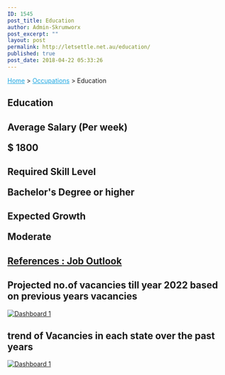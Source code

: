 ```yaml
---
ID: 1545
post_title: Education
author: Admin-Skrumworx
post_excerpt: ""
layout: post
permalink: http://letsettle.net.au/education/
published: true
post_date: 2018-04-22 05:33:26
---
```

<a style="color: #1da7e2;" href="http://letsettle.net.au/">Home</a> &gt; <a style="color: #1da7e2;" href="http://letsettle.net.au/occupations/">Occupations</a> &gt; Education
<h2>Education</h2>
<h2>Average Salary (Per week)

$ 1800</h2>
<h2>Required Skill Level

Bachelor's Degree or higher</h2>
<h2>Expected Growth

Moderate</h2>
<h2><a href="http://joboutlook.gov.au">References : Job Outlook</a></h2>
<h2>Projected no.of vacancies till year 2022
based on previous years vacancies</h2>
<noscript><a href='#'><img alt='Dashboard 1 ' src='https:&#47;&#47;public.tableau.com&#47;static&#47;images&#47;Ed&#47;Education-Projections&#47;Dashboard1&#47;1_rss.png' style='border: none' /></a></noscript><object class="tableauViz" style="display: none;" width="300" height="150"><param name="host_url" value="https%3A%2F%2Fpublic.tableau.com%2F" /> <param name="embed_code_version" value="3" /> <param name="site_root" value="" /><param name="name" value="Education-Projections/Dashboard1" /><param name="tabs" value="no" /><param name="toolbar" value="yes" /><param name="static_image" value="https://public.tableau.com/static/images/Ed/Education-Projections/Dashboard1/1.png" /> <param name="animate_transition" value="yes" /><param name="display_static_image" value="yes" /><param name="display_spinner" value="yes" /><param name="display_overlay" value="yes" /><param name="display_count" value="yes" /></object>
<h2>trend of Vacancies in each state over the past years</h2>
<noscript><a href='#'><img alt='Dashboard 1 ' src='https:&#47;&#47;public.tableau.com&#47;static&#47;images&#47;Ed&#47;Education_114&#47;Dashboard1&#47;1_rss.png' style='border: none' /></a></noscript><object class="tableauViz" style="display: none;" width="300" height="150"><param name="host_url" value="https%3A%2F%2Fpublic.tableau.com%2F" /> <param name="embed_code_version" value="3" /> <param name="site_root" value="" /><param name="name" value="Education_114/Dashboard1" /><param name="tabs" value="no" /><param name="toolbar" value="yes" /><param name="static_image" value="https://public.tableau.com/static/images/Ed/Education_114/Dashboard1/1.png" /> <param name="animate_transition" value="yes" /><param name="display_static_image" value="yes" /><param name="display_spinner" value="yes" /><param name="display_overlay" value="yes" /><param name="display_count" value="yes" /></object>